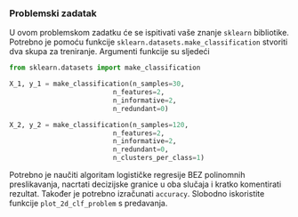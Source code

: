 ### Problemski zadatak

U ovom problemskom zadatku će se ispitivati vaše znanje `sklearn` bibliotike. Potrebno je pomoću funkcije `sklearn.datasets.make_classification` stvoriti dva skupa za treniranje. Argumenti funkcije su sljedeći

```py
from sklearn.datasets import make_classification

X_1, y_1 = make_classification(n_samples=30,
                          n_features=2,
                          n_informative=2,
                          n_redundant=0)

X_2, y_2 = make_classification(n_samples=120,
                          n_features=2,
                          n_informative=2,
                          n_redundant=0,
                          n_clusters_per_class=1)
```

Potrebno je naučiti algoritam logističke regresije BEZ polinomnih preslikavanja, nacrtati decizijske granice u oba slučaja i kratko komentirati rezultat. Također je potrebno izračunati `accuracy`. Slobodno iskoristite funkcije `plot_2d_clf_problem` s predavanja.